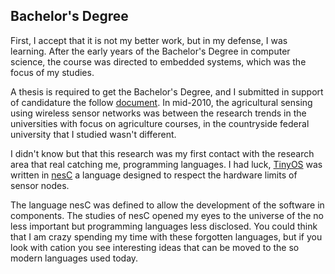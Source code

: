 ## Bachelor's Degree

First, I accept that it is not my better work, but in my defense, I was learning. After the early years of the Bachelor's Degree in computer science, the course was directed to embedded systems, which was the focus of my studies.

A thesis is required to get the Bachelor's Degree, and I submitted in support of candidature the follow [document](https://github.com/ugliara-fellipe/bachelor-s-degree/raw/main/thesis.pdf). In mid-2010, the agricultural sensing using wireless sensor networks was between the research trends in the universities with focus on agriculture courses, in the countryside federal university that I studied wasn't different.

I didn't know but that this research was my first contact with the research area that real catching me, programming languages. I had luck, [TinyOS](https://github.com/tinyos/tinyos-main) was written in [nesC](http://nescc.sourceforge.net/) a language designed to respect the hardware limits of sensor nodes.

The language nesC was defined to allow the development of the software in components. The studies of nesC opened my eyes to the universe of the no less important but programming languages less disclosed. You could think that I am crazy spending my time with these forgotten languages, but if you look with cation you see interesting ideas that can be moved to the so modern languages used today.
